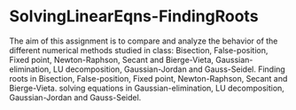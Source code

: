# SolvingLinearEqns-FindingRoots
The aim of this assignment is to compare and analyze the behavior of the different numerical methods
studied in class: Bisection, False-position, Fixed point, Newton-Raphson, Secant and Bierge-Vieta,
Gaussian-elimination, LU decomposition, Gaussian-Jordan and Gauss-Seidel.
Finding roots in Bisection, False-position, Fixed point, Newton-Raphson, Secant and Bierge-Vieta.
solving equations in Gaussian-elimination, LU decomposition, Gaussian-Jordan and Gauss-Seidel.
